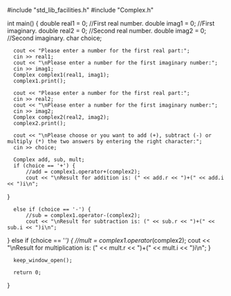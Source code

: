   #include "std_lib_facilities.h"
  #include "Complex.h"

  int main() {
	  double real1 = 0; //First real number.
	  double imag1 = 0; //First imaginary.
	  double real2 = 0; //Second real number.
	  double imag2 = 0; //Second imaginary.
	  char choice;

	  cout << "Please enter a number for the first real part:";
	  cin >> real1;
	  cout << "\nPlease enter a number for the first imaginary number:";
	  cin >> imag1;
	  Complex complex1(real1, imag1);
	  complex1.print();

	  cout << "Please enter a number for the first real part:";
	  cin >> real2;
	  cout << "\nPlease enter a number for the first imaginary number:";
	  cin >> imag2;
	  Complex complex2(real2, imag2);
	  complex2.print();

	  cout << "\nPlease choose or you want to add (+), subtract (-) or multiply (*) the two answers by entering the right character:";
	  cin >> choice;

	  Complex add, sub, mult;
	  if (choice == '+') {
		  //add = complex1.operator+(complex2);
		  cout << "\nResult for addition is: (" << add.r << ")+(" << add.i << ")i\n";
  }

	  else if (choice == '-') {
		  //sub = complex1.operator-(complex2);
		  cout << "\nResult for subtraction is: (" << sub.r << ")+(" << sub.i << ")i\n";
  }
	  else if (choice == '*') {
		  //mult = complex1.operator*(complex2);
		  cout << "\nResult for multiplication is: (" << mult.r << ")+(" << mult.i << ")i\n";
  }

	  keep_window_open();

	  return 0;
  }
